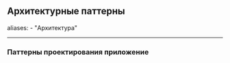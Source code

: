 ## Архитектурные паттерны 

aliases: 
	- "Архитектура"




---
### Паттерны проектирования приложение 




